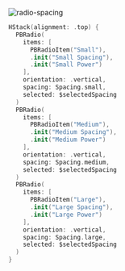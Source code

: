 ![radio-spacing](https://github.com/powerhome/playbook/assets/92755007/58d1bf02-0c79-4526-9e5c-ba2f631d1dfe)

```swift
HStack(alignment: .top) {
  PBRadio(
    items: [
      PBRadioItem("Small"),
      .init("Small Spacing"),
      .init("Small Power")
    ],
    orientation: .vertical,
    spacing: Spacing.small,
    selected: $selectedSpacing
  )
  PBRadio(
    items: [
      PBRadioItem("Medium"),
      .init("Medium Spacing"),
      .init("Medium Power")
    ],
    orientation: .vertical,
    spacing: Spacing.medium,
    selected: $selectedSpacing
  )
  PBRadio(
    items: [
      PBRadioItem("Large"),
      .init("Large Spacing"),
      .init("Large Power")
    ],
    orientation: .vertical,
    spacing: Spacing.large,
    selected: $selectedSpacing
  )
}
```
